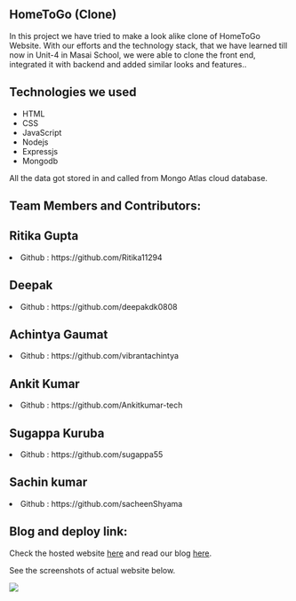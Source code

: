 ## HomeToGo (Clone)
In this project we have tried to make a look alike clone of HomeToGo Website. With our efforts and the technology stack, that we have learned till now in Unit-4 in Masai School, we were able to clone the front end, integrated it with backend and added similar looks and features..

## Technologies we used
<ul>
  <li>HTML</li>
  <li>CSS</li>
  <li>JavaScript</li>
  <li>Nodejs</li>
  <li>Expressjs</li>
  <li>Mongodb</li>
</ul>
All the data got stored in and called from Mongo Atlas cloud database.

## Team Members and Contributors:
<h2>Ritika Gupta</h2>
<li>Github : https://github.com/Ritika11294</li>
<h2>Deepak</h2>
<li>Github : https://github.com/deepakdk0808</li>
<h2>Achintya Gaumat</h2>
<li>Github : https://github.com/vibrantachintya</li>
<h2>Ankit Kumar</h2>
<li>Github : https://github.com/Ankitkumar-tech</li>
<h2>Sugappa Kuruba</h2>
<li>Github : https://github.com/sugappa55</li>
<h2>Sachin kumar</h2>
<li>Github : https://github.com/sacheenShyama</li>

## Blog and deploy link:


Check the hosted website [here](home2go-frontend-api.vercel.app/) and read our blog [here](https://medium.com/@vibrantachintya/hometogo-website-construct-week-unit-4-c2cd404624a3).

See the screenshots of actual website below.

![](https://raw.githubusercontent.com/vibrantachintya/HomeToGo/master/images/screenshots.gif)
